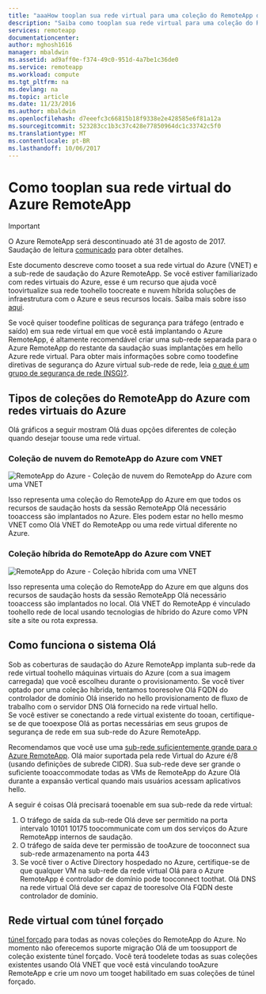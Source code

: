 ```yaml
---
title: "aaaHow tooplan sua rede virtual para uma coleção do RemoteApp do Azure | Microsoft Docs"
description: "Saiba como tooplan sua rede virtual para uma coleção do RemoteApp do Azure."
services: remoteapp
documentationcenter: 
author: mghosh1616
manager: mbaldwin
ms.assetid: ad9aff0e-f374-49c0-951d-4a7be1c36de0
ms.service: remoteapp
ms.workload: compute
ms.tgt_pltfrm: na
ms.devlang: na
ms.topic: article
ms.date: 11/23/2016
ms.author: mbaldwin
ms.openlocfilehash: d7eeefc3c66815b18f9338e2e428585e6f81a12a
ms.sourcegitcommit: 523283cc1b3c37c428e77850964dc1c33742c5f0
ms.translationtype: MT
ms.contentlocale: pt-BR
ms.lasthandoff: 10/06/2017
---
```

# <a name="how-tooplan-your-virtual-network-for-azure-remoteapp"></a>Como tooplan sua rede virtual do Azure RemoteApp
> [!IMPORTANT]
> O Azure RemoteApp será descontinuado até 31 de agosto de 2017. Saudação de leitura [comunicado](https://go.microsoft.com/fwlink/?linkid=821148) para obter detalhes.
> 
> 

Este documento descreve como tooset a sua rede virtual do Azure (VNET) e a sub-rede de saudação do Azure RemoteApp. Se você estiver familiarizado com redes virtuais do Azure, esse é um recurso que ajuda você toovirtualize sua rede toohello toocreate e nuvem híbrida soluções de infraestrutura com o Azure e seus recursos locais. Saiba mais sobre isso [aqui](../virtual-network/virtual-networks-overview.md).

Se você quiser toodefine políticas de segurança para tráfego (entrado e saído) em sua rede virtual em que você está implantando o Azure RemoteApp, é altamente recomendável criar uma sub-rede separada para o Azure RemoteApp do restante da saudação suas implantações em hello Azure rede virtual. Para obter mais informações sobre como toodefine diretivas de segurança do Azure virtual sub-rede de rede, leia [o que é um grupo de segurança de rede (NSG)?](../virtual-network/virtual-networks-nsg.md).

## <a name="types-of-azure-remoteapp-collections-with-azure-virtual-networks"></a>Tipos de coleções do RemoteApp do Azure com redes virtuais do Azure
Olá gráficos a seguir mostram Olá duas opções diferentes de coleção quando desejar toouse uma rede virtual.

### <a name="azure-remoteapp-cloud-collection-with-vnet"></a>Coleção de nuvem do RemoteApp do Azure com VNET
 ![RemoteApp do Azure - Coleção de nuvem do RemoteApp do Azure com uma VNET](./media/remoteapp-planvpn/ra-cloudvpn.png)

Isso representa uma coleção do RemoteApp do Azure em que todos os recursos de saudação hosts da sessão RemoteApp Olá necessário tooaccess são implantados no Azure. Eles podem estar no hello mesmo VNET como Olá VNET do RemoteApp ou uma rede virtual diferente no Azure.

### <a name="azure-remoteapp-hybrid-collection-with-vnet"></a>Coleção híbrida do RemoteApp do Azure com VNET
![RemoteApp do Azure - Coleção híbrida com uma VNET](./media/remoteapp-planvpn/ra-hybridvpn.png)

Isso representa uma coleção do RemoteApp do Azure em que alguns dos recursos de saudação hosts da sessão RemoteApp Olá necessário tooaccess são implantados no local. Olá VNET do RemoteApp é vinculado toohello rede de local usando tecnologias de híbrido do Azure como VPN site a site ou rota expressa.

## <a name="how-hello-system-works"></a>Como funciona o sistema Olá
Sob as coberturas de saudação do Azure RemoteApp implanta sub-rede da rede virtual toohello máquinas virtuais do Azure (com a sua imagem carregada) que você escolheu durante o provisionamento. Se você tiver optado por uma coleção híbrida, tentamos tooresolve Olá FQDN do controlador de domínio Olá inserido no hello provisionamento de fluxo de trabalho com o servidor DNS Olá fornecido na rede virtual hello.  
Se você estiver se conectando a rede virtual existente do tooan, certifique-se de que tooexpose Olá as portas necessárias em seus grupos de segurança de rede em sua sub-rede do Azure RemoteApp. 

Recomendamos que você use uma [sub-rede suficientemente grande para o Azure RemoteApp](remoteapp-vnetsizing.md). Olá maior suportada pela rede Virtual do Azure é/8 (usando definições de subrede CIDR). Sua sub-rede deve ser grande o suficiente tooaccommodate todas as VMs de RemoteApp do Azure Olá durante a expansão vertical quando mais usuários acessam aplicativos hello. 

A seguir é coisas Olá precisará tooenable em sua sub-rede da rede virtual: 

1. O tráfego de saída da sub-rede Olá deve ser permitido na porta intervalo 10101 10175 toocommunicate com um dos serviços do Azure RemoteApp internos de saudação.
2. O tráfego de saída deve ter permissão de tooAzure de tooconnect sua sub-rede armazenamento na porta 443
3. Se você tiver o Active Directory hospedado no Azure, certifique-se de que qualquer VM na sub-rede da rede virtual Olá para o Azure RemoteApp é controlador de domínio pode tooconnect toothat. Olá DNS na rede virtual Olá deve ser capaz de tooresolve Olá FQDN deste controlador de domínio.

## <a name="virtual-network-with-forced-tunneling"></a>Rede virtual com túnel forçado
[túnel forçado](../vpn-gateway/vpn-gateway-about-forced-tunneling.md) para todas as novas coleções do RemoteApp do Azure. No momento não oferecemos suporte migração Olá de um toosupport de coleção existente túnel forçado.  Você terá toodelete todas as suas coleções existentes usando Olá VNET que você está vinculando tooAzure RemoteApp e crie um novo um tooget habilitado em suas coleções de túnel forçado. 

